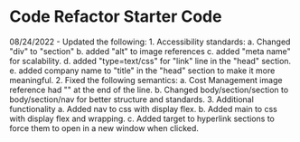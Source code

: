 # Code Refactor Starter Code
08/24/2022 - Updated the following:
        1. Accessibility standards:
            a. Changed "div" to "section"
            b. added "alt" to image references
            c. added "meta name" for scalability.
            d. added "type=text/css" for "link" line in the "head" section. 
            e. added company name to "title" in the "head" section to make it more meaningful.
        2. Fixed the following semantics:
            a. Cost Management image reference had "</img>" at the end of the line.
            b. Changed body/section/section to body/section/nav for better structure and standards.
        3. Additional functionality
            a. Added nav to css with display flex.
            b. Added main to css with display flex and wrapping.
            c. Added target to hyperlink sections to force them to open in a new window when clicked.

             

